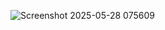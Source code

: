 ![Screenshot 2025-05-28 075609](https://github.com/user-attachments/assets/b8726f6b-6f07-47c3-a398-8f3bc1a6a12e)
